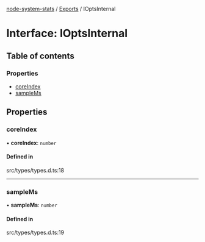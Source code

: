 [node-system-stats](../README.md) / [Exports](../modules.md) / IOptsInternal

# Interface: IOptsInternal

## Table of contents

### Properties

- [coreIndex](IOptsInternal.md#coreindex)
- [sampleMs](IOptsInternal.md#samplems)

## Properties

### coreIndex

• **coreIndex**: `number`

#### Defined in

src/types/types.d.ts:18

___

### sampleMs

• **sampleMs**: `number`

#### Defined in

src/types/types.d.ts:19
